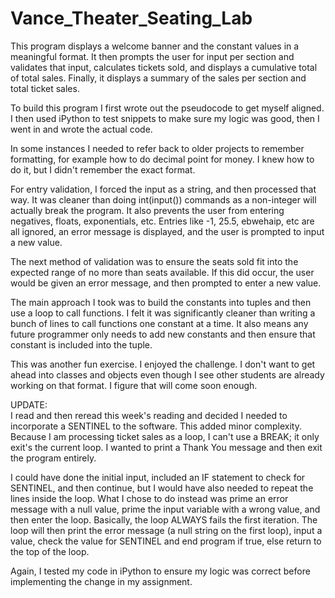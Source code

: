 # Vance_Theater_Seating_Lab
This program displays a welcome banner and the constant values in a meaningful format.  It then prompts the
user for input per section and validates that input, calculates tickets sold, and displays a cumulative total
of total sales.  Finally, it displays a summary of the sales per section and total ticket sales.

To build this program I first wrote out the pseudocode to get myself aligned.  I then used
iPython to test snippets to make sure my logic was good, then I went in and wrote the actual code.

In some instances I needed to refer back to older projects to remember formatting, for example how
to do decimal point for money.  I knew how to do it, but I didn't remember the exact format.

For entry validation, I forced the input as a string, and then processed that way.  It was cleaner than
doing int(input()) commands as a non-integer will actually break the program.  It also prevents the user from
entering negatives, floats, exponentials, etc.  Entries like -1, 25.5, ebwehaip, etc are all ignored, an error
message is displayed, and the user is prompted to input a new value.

The next method of validation was to ensure the seats sold fit into the expected range of no more than seats
available.  If this did occur, the user would be given an error message, and then prompted to enter a
new value.

The main approach I took was to build the constants into tuples and then use a loop to call functions.
I felt it was significantly cleaner than writing a bunch of lines to call functions one constant at a time.
It also means any future programmer only needs to add new constants and then ensure that constant is included
into the tuple.

This was another fun exercise.  I enjoyed the challenge.  I don't want to get ahead into classes and objects
even though I see other students are already working on that format.  I figure that will come soon enough.

UPDATE:  
I read and then reread this week's reading and decided I needed to incorporate a SENTINEL to the software.
This added minor complexity.  Because I am processing ticket sales as a loop, I can't use a BREAK; it only
exit's the current loop.  I wanted to print a Thank You message and then exit the program entirely.

I could have done the initial input, included an IF statement to check for SENTINEL, and then continue, but I 
would have also needed to repeat the lines inside the loop.  What I chose to do instead was prime an error 
message with a null value, prime the input variable with a wrong value, and then enter the loop.  Basically,
the loop ALWAYS fails the first iteration.  The loop will then print the error message (a null string on the first
loop), input a value, check the value for SENTINEL and end program if true, else return to the top of the loop.

Again, I tested my code in iPython to ensure my logic was correct before implementing the change in my
assignment.
